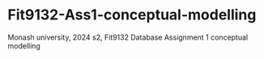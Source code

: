 # Fit9132-Ass1-conceptual-modelling
Monash university, 2024 s2, Fit9132 Database Assignment 1 conceptual modelling
